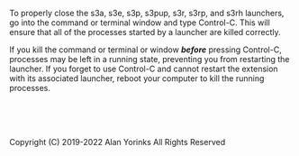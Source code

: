
To properly close the s3a, s3e, s3p, s3pup, s3r, s3rp, and s3rh launchers, go into the 
command
or terminal window and type Control-C. This will ensure that all of the
processes started by a launcher are killed correctly.

If you kill the command or terminal or window ***before*** pressing Control-C,
processes may be left in a running state, preventing you from restarting the launcher.
If you forget to use Control-C and cannot restart the extension with its associated launcher,
reboot your computer to kill the running processes.




<br>
<br>
<br>


Copyright (C) 2019-2022 Alan Yorinks All Rights Reserved
